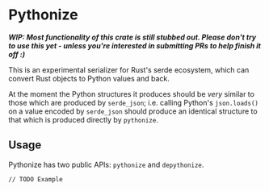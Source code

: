 # Pythonize

***WIP: Most functionality of this crate is still stubbed out. Please don't try to use this yet - unless you're interested in submitting PRs to help finish it off :)***

This is an experimental serializer for Rust's serde ecosystem, which can convert Rust objects to Python values and back.

At the moment the Python structures it produces should be _very_ similar to those which are produced by `serde_json`; i.e. calling Python's `json.loads()` on a value encoded by `serde_json` should produce an identical structure to
that which is produced directly by `pythonize`.

## Usage

Pythonize has two public APIs: `pythonize` and `depythonize`.

```
// TODO Example
```
